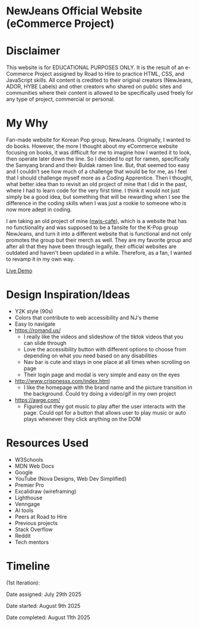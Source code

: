 # NewJeans Official Website (eCommerce Project)

# Disclaimer

This website is for EDUCATIONAL PURPOSES ONLY. It is the result of an e-Commerce Project assigned by Road to Hire to practice HTML, CSS, and JavaScript skills. All content is credited to their original creators (NewJeans, ADOR, HYBE Labels) and other creators who shared on public sites and communities where their content is allowed to be specifically used freely for any type of project, commercial or personal.

# My Why
Fan-made website for Korean Pop group, NewJeans. Originally, I wanted to do books. However, the more I thought about my eCommerce website focusing on books, it was difficult for me to imagine how I wanted it to look, then operate later down the line. So I decided to opt for ramen, specifically the Samyang brand and their Buldak ramen line. But, that seemed too easy and I couldn’t see how much of a challenge that would be for me, as I feel that I should challenge myself more as a Coding Apprentice. Then I thought, what better idea than to revisit an old project of mine that I did in the past, where I had to learn code for the very first time. I think it would not just simply be a good idea, but something that will be rewarding when I see the difference in the coding skills when I was just a rookie to someone who is now more adept in coding.

I am taking an old project of mine ([nwjs-cafe](https://janehtle.github.io/nwjscafe/)), which is a website that has no functionality and was supposed to be a fansite for the K-Pop group NewJeans, and turn it into a different website that is functional and not only promotes the group but their merch as well. They are my favorite group and after all that they have been through legally, their official websites are outdated and haven't been updated in a while. Therefore, as a fan, I wanted to revamp it in my own way.

[Live Demo](https://main.d3ecsclncbbwbf.amplifyapp.com/)

# Design Inspiration/Ideas
- Y2K style (90s)
- Colors that contribute to web accessibility and NJ's theme
- Easy to navigate
- https://romand.us/ 
    - I really like the videos and slideshow of the tiktok videos that you can slide through
    - Love the accessibility button with different options to choose from depending on what you need based on any disabilities 
    - Nav bar is cute and stays in one place at all times when scrolling on page
    - Their login page and modal is very simple and easy on the eyes
- http://www.crispnesss.com/index.html
    - I like the homepage with the brand name and the picture transition in the background. Could try doing a video/gif in my own project
- https://awge.com/
    - Figured out they got music to play after the user interacts with the page. Could opt for a button that allows user to play music or auto plays whenever they click anything on the DOM

# Resources Used
- W3Schools
- MDN Web Docs
- Google
- YouTube (Nova Designs, Web Dev Simplified)
- Premier Pro
- Excalidraw (wireframing)
- Lighthouse
- Venngage
- AI tools
- Peers at Road to Hire
- Previous projects
- Stack Overflow
- Reddit
- Tech mentors

# Timeline 
(1st Iteration):

Date assigned: July 29th 2025

Date started: August 9th 2025

Date completed: August 11th 2025




